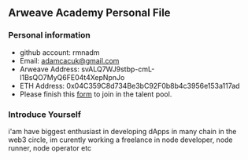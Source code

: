 ## Arweave Academy Personal File

### Personal information

- github account: rmnadm
- Email: adamcacuk@gmail.com
- Arweave Address: svALQ7WJ9stbp-cmL-l1BsQO7MyQ6FE04t4XepNpnJo
- ETH Address: 0x04C359C8d734Be3bC92F0b8b4c3956e153a117ad
- Please finish this [form](https://docs.google.com/forms/d/e/1FAIpQLSfWA5fIIcBgmRppm3jNz5vmf9Mai_QMVil-2pO4r7YKn_Zhtw/viewform?usp=sf_link) to join in the talent pool.

### Introduce Yourself
 i'am have biggest enthusiast in developing dApps in many chain in the web3 circle, im curently working a freelance in node developer, node runner, node operator etc